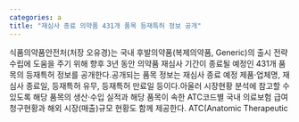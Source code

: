 ```yaml
---
categories: a
title: "재심사 종료 의약품 431개 품목 등재특허 정보 공개"
---
```

식품의약품안전처(처장 오유경)는 국내 후발의약품(복제의약품, Generic)의 출시 전략 수립에 도움을 주기 위해 향후 3년 동안 의약품 재심사 기간이 종료될 예정인 431개 품목의 등재특허 정보를 공개한다.공개되는 품목 정보는 재심사 종료 예정 제품·업체명, 재심사 종료일, 등재특허 유무, 등재특허 만료일 등이다.아울러 시장현황 분석에 참고할 수 있도록 해당 품목의 생산·수입 실적과 해당 품목이 속한 ATC코드별 국내 의료보험 급여청구현황과 해외 시장(매출)규모 현황도 함께 제공한다. ATC(Anatomic Therapeutic